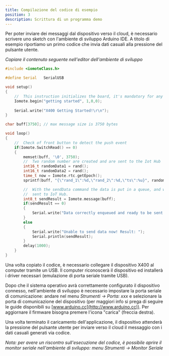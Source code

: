 ```yaml
---
title: Compilazione del codice di esempio
position: 3
description: Scrittura di un programma demo
---
```


Per poter inviare dei messaggi dal dispositivo verso il cloud, è necessario scrivere uno sketch con l'ambiente di sviluppo Arduino IDE. A titolo di esempio riportiamo un primo codice che invia dati casuali alla pressione del pulsante utente.

*Copiare il contenuto seguente nell'editor dell'ambiente di sviluppo*
~~~ cpp
#include <iomoteClass.h>

#define Serial   SerialUSB 

void setup() 
{
	//	This instruction initializes the board, it's mandatory for any sketch to correctly work with the X400 Cloud Operations!
	Iomote.begin("getting started", 1,0,0);	
	
	Serial.write("X400 Getting Started!\r\n");
}

char buff[3750]; // max message size is 3750 bytes

void loop() 
{
	//	Check of front button to detect the push event
	if(Iomote.SwitchRead() == 0)
	{
		memset(buff, '\0', 3750);
		//	Two random number are created and are sent to the Iot Hub
		int16_t randomData1 = rand();
		int16_t randomData2 = rand();
		time_t now = Iomote.rtc.getEpoch();
		sprintf(buff, "{\"rand_1\":%d,\"rand_2\":%d,\"ts\":%u}", randomData1, randomData2, now);

		//	With the sendData command the data is put in a queue, and wil be 
		//	sent to IoT Hub. 
		int8_t sendResult = Iomote.message(buff);
		if(sendResult == 0)
		{
			Serial.write("Data correctly enqueued and ready to be sent!\r\n");
		}
		else
		{
			Serial.write("Unable to send data now! Result: ");
			Serial.println(sendResult);
		}
		delay(1000);
	}
}
~~~

Una volta copiato il codice, è necessario collegare il dispositivo X400 al computer tramite un USB. Il computer riconoscerà il dispositivo ed installerà i driver necessari (emulazione di porta seriale tramite USB).

Dopo che il sistema operativo avrà correttamente configurato il dispositivo connesso, nell'ambiente di sviluppo è necessario impostare la porta seriale di comunicazione: andare nel menu *Strumenti -> Porta: xxx* e selezionare la porta di comunicazione del dispositivo (per maggiori info si prega di seguire le guide disponibili su [www.arduino.cc](http://www.arduino.cc)).
Per aggiornare il firmware bisogna premere l'icona "carica" (freccia destra).

Una volta terminato il caricamento dell'applicazione, il dispositivo attenderà la pressione del pulsante utente per inviare verso il cloud il messaggio con i dati casuali generati via codice.

*Nota: per avere un riscontro sull'esecuzione del codice, è possibile aprire il monitor seriale nell'ambiente di sviluppo: menu Strumenti -> Monitor Seriale*
